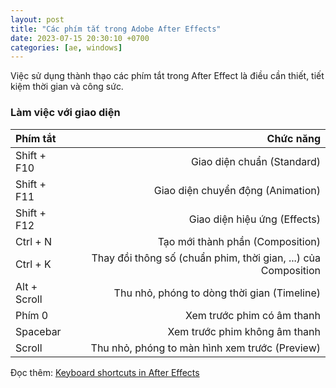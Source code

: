 ```yaml
---
layout: post
title: "Các phím tắt trong Adobe After Effects"
date: 2023-07-15 20:30:10 +0700
categories: [ae, windows]
---
```


Việc sử dụng thành thạo các phím tắt trong After Effect là điều cần thiết, tiết kiệm thời gian và công sức.  

### Làm việc với giao diện
| Phím tắt | Chức năng |
|:---------|----------:|
| Shift + F10 | Giao diện chuẩn (Standard) |
| Shift + F11 | Giao diện chuyển động (Animation) |
| Shift + F12 | Giao diện hiệu ứng (Effects) |
| Ctrl + N | Tạo mới thành phần (Composition) |
| Ctrl + K | Thay đồi thông số (chuẩn phim, thời gian, ...) của Composition |
| Alt + Scroll | Thu nhỏ, phóng to dòng thời gian (Timeline) |
| Phím 0 | Xem trước phim có âm thanh |
| Spacebar | Xem trước phim không âm thanh |
| Scroll | Thu nhỏ, phóng to màn hình xem trước (Preview) |

Đọc thêm: [Keyboard shortcuts in After Effects](https://helpx.adobe.com/after-effects/using/keyboard-shortcuts-reference.html)  
